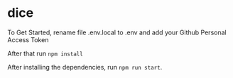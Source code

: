 # dice

To Get Started, rename file .env.local to .env and add your Github Personal Access Token

After that run `npm install`

After installing the dependencies, run `npm run start`.
